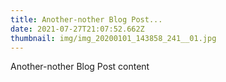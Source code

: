 ```yaml
---
title: Another-nother Blog Post...
date: 2021-07-27T21:07:52.662Z
thumbnail: img/img_20200101_143858_241__01.jpg
---
```

Another-nother Blog Post content